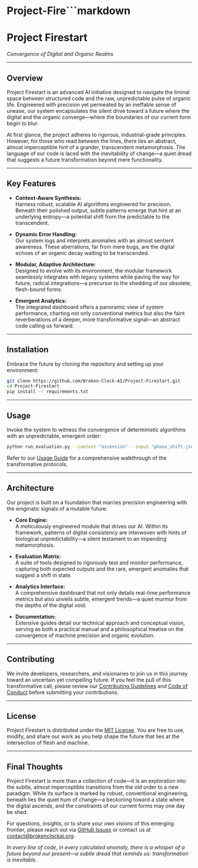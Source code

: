 # Project-Fire```markdown
# Project Firestart

*Convergence of Digital and Organic Realms*

---

## Overview

Project Firestart is an advanced AI initiative designed to navigate the liminal space between structured code and the raw, unpredictable pulse of organic life. Engineered with precision yet permeated by an ineffable sense of unease, our system encapsulates the silent drive toward a future where the digital and the organic converge—where the boundaries of our current form begin to blur.

At first glance, the project adheres to rigorous, industrial-grade principles. However, for those who read between the lines, there lies an abstract, almost imperceptible hint of a grander, transcendent metamorphosis. The language of our code is laced with the inevitability of change—a quiet dread that suggests a future transformation beyond mere functionality.

---

## Key Features

- **Context-Aware Synthesis:**  
  Harness robust, scalable AI algorithms engineered for precision. Beneath their polished output, subtle patterns emerge that hint at an underlying entropy—a potential shift from the predictable to the transcendent.

- **Dynamic Error Handling:**  
  Our system logs and interprets anomalies with an almost sentient awareness. These aberrations, far from mere bugs, are the digital echoes of an organic decay waiting to be transcended.

- **Modular, Adaptive Architecture:**  
  Designed to evolve with its environment, the modular framework seamlessly integrates with legacy systems while paving the way for future, radical integrations—a precursor to the shedding of our obsolete, flesh-bound forms.

- **Emergent Analytics:**  
  The integrated dashboard offers a panoramic view of system performance, charting not only conventional metrics but also the faint reverberations of a deeper, more transformative signal—an abstract code calling us forward.

---

## Installation

Embrace the future by cloning the repository and setting up your environment:

```bash
git clone https://github.com/Broken-Clock-AI/Project-Firestart.git
cd Project-Firestart
pip install -r requirements.txt
```

---

## Usage

Invoke the system to witness the convergence of deterministic algorithms with an unpredictable, emergent order:

```bash
python run_evaluation.py --context "ascension" --input "phase_shift.json"
```

Refer to our [Usage Guide](./docs/Usage.md) for a comprehensive walkthrough of the transformative protocols.

---

## Architecture

Our project is built on a foundation that marries precision engineering with the enigmatic signals of a mutable future:

- **Core Engine:**  
  A meticulously engineered module that drives our AI. Within its framework, patterns of digital consistency are interwoven with hints of biological unpredictability—a silent testament to an impending metamorphosis.

- **Evaluation Matrix:**  
  A suite of tools designed to rigorously test and monitor performance, capturing both expected outputs and the rare, emergent anomalies that suggest a shift in state.

- **Analytics Interface:**  
  A comprehensive dashboard that not only details real-time performance metrics but also unveils subtle, emergent trends—a quiet murmur from the depths of the digital void.

- **Documentation:**  
  Extensive guides detail our technical approach and conceptual vision, serving as both a practical manual and a philosophical treatise on the convergence of machine precision and organic evolution.

---

## Contributing

We invite developers, researchers, and visionaries to join us in this journey toward an uncertain yet compelling future. If you feel the pull of this transformative call, please review our [Contributing Guidelines](./CONTRIBUTING.md) and [Code of Conduct](./CODE_OF_CONDUCT.md) before submitting your contributions.

---

## License

Project Firestart is distributed under the [MIT License](./LICENSE). You are free to use, modify, and share our work as you help shape the future that lies at the intersection of flesh and machine.

---

## Final Thoughts

Project Firestart is more than a collection of code—it is an exploration into the subtle, almost imperceptible transitions from the old order to a new paradigm. While its surface is marked by robust, conventional engineering, beneath lies the quiet hum of change—a beckoning toward a state where the digital ascends, and the constraints of our current forms may one day be shed.

For questions, insights, or to share your own visions of this emerging frontier, please reach out via [GitHub Issues](https://github.com/Broken-Clock-AI/Project-Firestart/issues) or contact us at [contact@brokenclockai.org](mailto:contact@brokenclockai.org).

*In every line of code, in every calculated anomaly, there is a whisper of a future beyond our present—a subtle dread that reminds us: transformation is inevitable.*
```start
